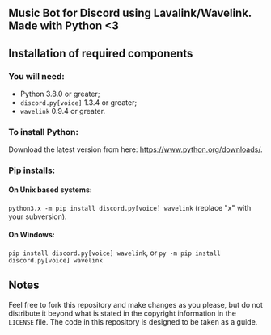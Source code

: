 
## Music Bot for Discord using Lavalink/Wavelink. Made with Python <3

## Installation of required components
### You will need:
- Python 3.8.0 or greater;
- `discord.py[voice]` 1.3.4 or greater;
- `wavelink` 0.9.4 or greater.

### To install Python:
Download the latest version from here: https://www.python.org/downloads/.

### Pip installs:
#### On Unix based systems:
`python3.x -m pip install discord.py[voice] wavelink` (replace "x" with your subversion).
#### On Windows:
`pip install discord.py[voice] wavelink`, or `py -m pip install discord.py[voice] wavelink`

## Notes
Feel free to fork this repository and make changes as you please, but do not distribute it beyond what is stated in the copyright information in the `LICENSE` file. The code in this repository is designed to be taken as a guide.

